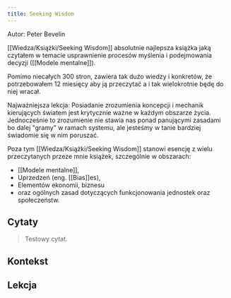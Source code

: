```yaml
---
title: Seeking Wisdom
---
```


Autor: Peter Bevelin

[[Wiedza/Książki/Seeking Wisdom]] absolutnie najlepsza książka jaką czytałem w temacie usprawnienie procesów myślenia i podejmowania decyzji ([[Modele mentalne]]).

Pomimo niecałych 300 stron, zawiera tak dużo wiedzy i konkretów, że potrzebowałem 12 miesięcy aby ją przeczytać a i tak wielokrotnie będę do niej wracał. 

Najważniejsza lekcja: Posiadanie zrozumienia koncepcji i mechanik kierujących światem jest krytycznie ważne w każdym obszarze życia. Jednocześnie to zrozumienie nie stawia nas ponad panującymi zasadami bo dalej "gramy" w ramach systemu, ale jesteśmy w tanie bardziej świadomie się w nim poruszać. 

Poza tym [[Wiedza/Książki/Seeking Wisdom]] stanowi esencję z wielu przeczytanych przeze mnie książek, szczególnie w obszarach: 
- [[Modele mentalne]], 
- Uprzedzeń (eng. [[Bias]]es), 
- Elementów ekonomii, biznesu 
- oraz ogólnych zasad dotyczących funkcjonowania jednostek oraz społeczeństw.

## Cytaty
> Testowy cytat.

## Kontekst

## Lekcja